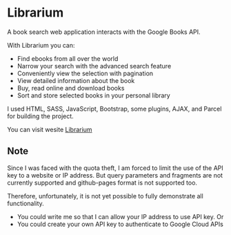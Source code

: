 # Librarium
A book search web application interacts with the Google Books API.

With Librarium you can:
- Find ebooks from all over the world
- Narrow your search with the advanced search feature
- Сonveniently view the selection with pagination
- View detailed information about the book
- Buy, read online and download books
- Sort and store selected books in your personal library

I used HTML, SASS, JavaScript, Bootstrap, some plugins, AJAX, and Parcel for building the project. 

You can visit wesite [Librarium](https://julia-arseniuk.github.io/librarium/)

## Note
Since I was faced with the quota theft, I am forced to limit the use of the API key to a website or IP address.
But query parameters and fragments are not currently supported and github-pages format is not supported too.

Therefore, unfortunately, it is not yet possible to fully demonstrate all functionality. 

- You could write me so that I can allow your IP address to use API key. Or
- You could create your own API key to authenticate to Google Cloud APIs 
